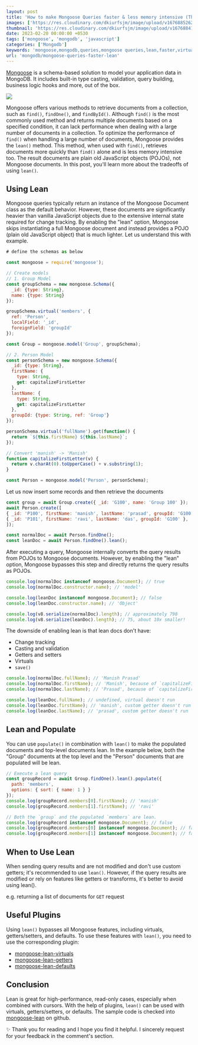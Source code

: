 ```yaml
---
layout: post
title: 'How to make Mongoose Queries faster & less memory intensive (The Lean Way)'
images: ['https://res.cloudinary.com/dkiurfsjm/image/upload/v1676885262/mongoose-lean_m3xter.png']
thumbnail: 'https://res.cloudinary.com/dkiurfsjm/image/upload/v1676884107/mongoosejs-logo_hnsekn.jpg'
date: 2023-02-20 00:00:00 +0530
tags: ['mongoose', 'mongodb', 'javascript']
categories: ['Mongodb']
keywords: 'mongoose,mongodb,queries,mongoose queries,lean,faster,virtuals,populate'
url: 'mongodb/mongoose-queries-faster-lean'
---
```


[Mongoose](https://mongoosejs.com) is a schema-based solution to model your application data in MongoDB. It includes built-in type casting, validation, query building, business logic hooks and more, out of the box.

![](https://res.cloudinary.com/dkiurfsjm/image/upload/v1676885262/mongoose-lean_m3xter.png)

Mongoose offers various methods to retrieve documents from a collection, such as `find()`, `findOne()`, and `findById()`. Although `find()` is the most commonly used method and returns multiple documents based on a specified condition, it can lack performance when dealing with a large number of documents in a collection. To optimize the performance of `find()` when handling a large number of documents, Mongoose provides the `lean()` method. This method, when used with `find()`, retrieves documents more quickly than `find()` alone and is less memory intensive too. The result documents are plain old JavaScript objects (POJOs), not Mongoose documents. In this post, you'll learn more about the tradeoffs of using `lean()`.

## Using Lean

Mongoose queries typically return an instance of the Mongoose Document class as the default behavior. However, these documents are significantly heavier than vanilla JavaScript objects due to the extensive internal state required for change tracking. By enabling the "lean" option, Mongoose skips instantiating a full Mongoose document and instead provides a POJO (plain old JavaScript object) that is much lighter. Let us understand this with example.

```javascript
# define the schemas as below

const mongoose = require('mongoose');

// Create models
// 1. Group Model
const groupSchema = new mongoose.Schema({
  _id: {type: String},
  name: {type: String}
});

groupSchema.virtual('members', {
  ref: 'Person',
  localField: '_id',
  foreignField: 'groupId'
});

const Group = mongoose.model('Group', groupSchema);

// 2. Person Model
const personSchema = new mongoose.Schema({
  _id: {type: String},
  firstName: {
    type: String,
    get: capitalizeFirstLetter
  },
  lastName: {
    type: String,
    get: capitalizeFirstLetter
  },
  groupId: {type: String, ref: 'Group'} 
});

personSchema.virtual('fullName').get(function() {
  return `${this.firstName} ${this.lastName}`;
});

// Convert 'manish' -> 'Manish'
function capitalizeFirstLetter(v) {
  return v.charAt(0).toUpperCase() + v.substring(1);
}

const Person = mongoose.model('Person', personSchema);
```

Let us now insert some records and then retrieve the documents

```javascript
const group = await Group.create({ _id: 'G100', name: 'Group 100' });
await Person.create([
{ _id: 'P100', firstName: 'manish', lastName: 'prasad', groupId: 'G100' },
{ _id: 'P101', firstName: 'ravi', lastName: 'das', groupId: 'G100' },
]);

const normalDoc = await Person.findOne();
const leanDoc = await Person.findOne().lean();
```

After executing a query, Mongoose internally converts the query results from POJOs to Mongoose documents. However, by enabling the "lean" option, Mongoose bypasses this step and directly returns the query results as POJOs.

```javascript
console.log(normalDoc instanceof mongoose.Document); // true
console.log(normalDoc.constructor.name); // 'model'

console.log(leanDoc instanceof mongoose.Document); // false
console.log(leanDoc.constructor.name); // 'Object'

console.log(v8.serialize(normalDoc).length); // approximately 798
console.log(v8.serialize(leanDoc).length); // 75, about 10x smaller!
```

The downside of enabling lean is that lean docs don't have:

- Change tracking
- Casting and validation
- Getters and setters
- Virtuals
- `save()`

```javascript
console.log(normalDoc.fullName); // 'Manish Prasad'
console.log(normalDoc.firstName); // 'Manish', because of `capitalizeFirstLetter()`
console.log(normalDoc.lastName); // 'Prasad', because of `capitalizeFirstLetter()`

console.log(leanDoc.fullName); // undefined, virtual doesn't run
console.log(leanDoc.firstName); // 'manish', custom getter doesn't run
console.log(leanDoc.lastName); // 'prasad', custom getter doesn't run
```

## Lean and Populate

You can use `populate()` in combination with `lean()` to make the populated documents and top-level documents lean. In the example below, both the "Group" documents at the top level and the "Person" documents that are populated will be lean.

```javascript
// Execute a lean query
const groupRecord = await Group.findOne().lean().populate({
  path: 'members',
  options: { sort: { name: 1 } }
});
console.log(groupRecord.members[0].firstName); // 'manish'
console.log(groupRecord.members[1].firstName); // 'ravi'

// Both the `group` and the populated `members` are lean.
console.log(groupRecord instanceof mongoose.Document); // false
console.log(groupRecord.members[0] instanceof mongoose.Document); // false
console.log(groupRecord.members[1] instanceof mongoose.Document); // false

```

## When to Use Lean

When sending query results and are not modified and don't use custom getters; it's recommended to use `lean()`. However, if the query results are modified or rely on features like getters or transforms, it's better to avoid using lean().

e.g. returning a list of documents for `GET` request

## Useful Plugins

Using `lean()` bypasses all Mongoose features, including virtuals, getters/setters,
and defaults. To use these features with `lean()`, you need to use the corresponding plugin:

- [mongoose-lean-virtuals](https://plugins.mongoosejs.io/plugins/lean-virtuals)
- [mongoose-lean-getters](https://plugins.mongoosejs.io/plugins/lean-getters)
- [mongoose-lean-defaults](https://www.npmjs.com/package/mongoose-lean-defaults)

## Conclusion

Lean is great for high-performance, read-only cases, especially when combined with cursors. With the help of plugins, `lean()` can be used with virtuals, getters/setters, or defaults. The sample code is checked into [mongoose-lean](https://github.com/manisuec/techinsights-tutorials/tree/main/mongoose-lean) on github.

✨ Thank you for reading and I hope you find it helpful. I sincerely request for your feedback in the comment's section.